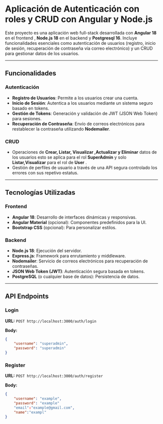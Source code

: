 # Aplicación de Autenticación con roles y CRUD con Angular y Node.js

Este proyecto es una aplicación web full-stack desarrollada con **Angular 18** en el frontend , **Node.js 18** en el backend y **Postgresql 16**. Incluye funcionalidades esenciales como autenticación de usuarios (registro, inicio de sesión, recuperación de contraseña vía correo electrónico) y un CRUD para gestionar datos de los usuarios.

---

## Funcionalidades

### Autenticación
- **Registro de Usuarios**: Permite a los usuarios crear una cuenta.
- **Inicio de Sesión**: Autentica a los usuarios mediante un sistema seguro basado en tokens.
- **Gestión de Tokens**: Generación y validación de JWT (JSON Web Token) para sesiones.
- **Recuperación de Contraseña**: Envío de correos electrónicos para restablecer la contraseña utilizando **Nodemailer**.

### CRUD
- Operaciones de **Crear, Listar, Visualizar ,Actualizar y Eliminar** datos de los usuarios esto se aplica para el rol **SuperAdmin** y solo **Listar,Visualizar** para el rol de **User** .
- Gestión de perfiles de usuario a través de una API segura controlado los errores con sus repetivo estatus.

---

## Tecnologías Utilizadas

### Frontend
- **Angular 18**: Desarrollo de interfaces dinámicas y responsivas.
- **Angular Material** (opcional): Componentes predefinidos para la UI.
- **Bootstrap CSS** (opcional): Para personalizar estilos.

### Backend
- **Node.js 18**: Ejecución del servidor.
- **Express.js**: Framework para enrutamiento y middleware.
- **Nodemailer**: Servicio de correos electrónicos para recuperación de contraseñas.
- **JSON Web Token (JWT)**: Autenticación segura basada en tokens.
- **PostgreSQL** (o cualquier base de datos): Persistencia de datos.

---

## API Endpoints

### Login

**URL:** `POST http://localhost:3000/auth/login`

**Body:**
```json
{
    "username": "superadmin",
    "password": "superadmin"
}
```

### Register

**URL:** `POST http://localhost:3000/auth/register`

**Body:**
```json
{
    "username": "example",
    "password": "example"
    "email":"example@gmail.com",
    "name":"exampl"
}
```
